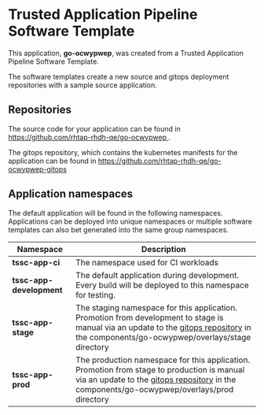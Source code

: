 # Trusted Application Pipeline Software Template

This application, **go-ocwypwep**, was created from a Trusted Application Pipeline Software Template.

The software templates create a new source and gitops deployment repositories with a sample source application. 

## Repositories

The source code for your application can be found in [https://github.com/rhtap-rhdh-qe/go-ocwypwep ](https://github.com/rhtap-rhdh-qe/go-ocwypwep ).
 
The gitops repository, which contains the kubernetes manifests for the application can be found in 
[https://github.com/rhtap-rhdh-qe/go-ocwypwep-gitops ](https://github.com/rhtap-rhdh-qe/go-ocwypwep-gitops ) 

## Application namespaces 

The default application will be found in the following namespaces. Applications can be deployed into unique namespaces or multiple software templates can also bet generated into the same group namespaces.  

|  Namespace   |  Description   |  
| -------- | -------- |
| **tssc-app-ci** | The namespace used for CI workloads |
| **tssc-app-development** | The default application during development. Every build will be deployed to this namespace for testing. |
| **tssc-app-stage** | The staging namespace for this application. Promotion from development to stage is manual via an update to the [gitops repository](https://github.com/rhtap-rhdh-qe/go-ocwypwep-gitops ) in the components/go-ocwypwep/overlays/stage directory |
| **tssc-app-prod** | The production namespace for this application. Promotion from stage to production is manual via an update to the [gitops repository](https://github.com/rhtap-rhdh-qe/go-ocwypwep-gitops ) in the components/go-ocwypwep/overlays/prod directory |